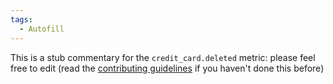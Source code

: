 ```yaml
---
tags:
  - Autofill
---
```


This is a stub commentary for the `credit_card.deleted` metric: please feel free to edit (read the
[contributing guidelines](https://github.com/mozilla/glean-annotations/blob/main/CONTRIBUTING.md)
if you haven't done this before)
